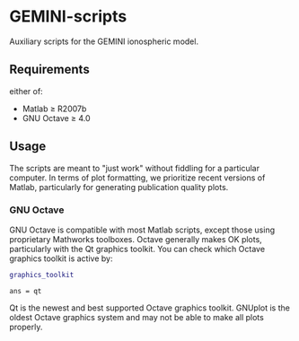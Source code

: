 # GEMINI-scripts
Auxiliary scripts for the GEMINI ionospheric model.


## Requirements

either of:

* Matlab &ge; R2007b
* GNU Octave &ge; 4.0

## Usage

The scripts are meant to "just work" without fiddling for a particular computer.
In terms of plot formatting, we prioritize recent versions of Matlab, particularly for generating publication quality plots.

### GNU Octave 

GNU Octave is compatible with most Matlab scripts, except those using proprietary Mathworks toolboxes.
Octave generally makes OK plots, particularly with the Qt graphics toolkit.
You can check which Octave graphics toolkit is active by:
```matlab
graphics_toolkit
```
```
ans = qt
```
Qt is the newest and best supported Octave graphics toolkit.
GNUplot is the oldest Octave graphics system and may not be able to make all plots properly.

